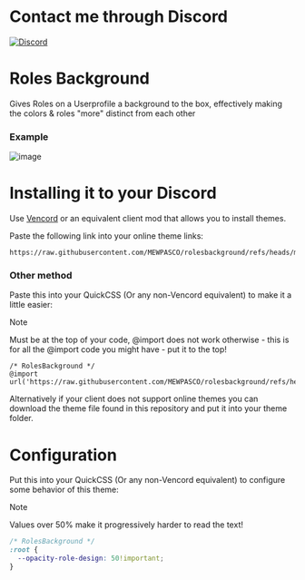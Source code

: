 # Contact me through Discord

[![Discord](https://img.shields.io/discord/1196075698301968455?style=social&logo=discord&label=ΛVΛRIΛ)](https://discord.gg/avia)

# Roles Background

Gives Roles on a Userprofile a background to the box, effectively making the colors & roles "more" distinct from each other

### Example
![image](https://github.com/user-attachments/assets/c3b43d8a-76fa-4284-82c8-602b8b03cb75)

# Installing it to your Discord

Use [Vencord](https://github.com/Vendicated/Vencord) or an equivalent client mod that allows you to install themes.

Paste the following link into your online theme links:
```
https://raw.githubusercontent.com/MEWPASCO/rolesbackground/refs/heads/main/background.css
```

### Other method 
Paste this into your QuickCSS (Or any non-Vencord equivalent) to make it a little easier:
> [!NOTE]
> Must be at the top of your code, @import does not work otherwise - this is for all the @import code you might have - put it to the top!  
```
/* RolesBackground */
@import url('https://raw.githubusercontent.com/MEWPASCO/rolesbackground/refs/heads/main/background.css');
```

Alternatively if your client does not support online themes you can download the theme file found in this repository and put it into your theme folder.

# Configuration

Put this into your QuickCSS (Or any non-Vencord equivalent) to configure some behavior of this theme:
> [!NOTE]
> Values over 50% make it progressively harder to read the text!
```css
/* RolesBackground */
:root {
  --opacity-role-design: 50!important;
}
```

